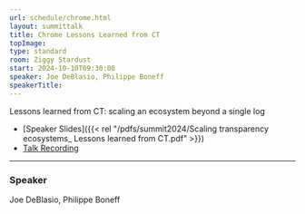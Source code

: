 ```yaml
---
url: schedule/chrome.html
layout: summittalk
title: Chrome Lessons Learned from CT
topImage:
type: standard
room: Ziggy Stardust
start: 2024-10-10T09:30:00
speaker: Joe DeBlasio, Philippe Boneff
speakerTitle: 
---
```


<div class="font-google font-medium">


Lessons learned from CT: scaling an ecosystem beyond a single log

* [Speaker Slides]({{< rel "/pdfs/summit2024/Scaling transparency ecosystems_ Lessons learned from CT.pdf" >}})
* [Talk Recording](https://youtu.be/59PU99hQfro?si=VKLsIo6etIIH2vri)

---

### Speaker

Joe DeBlasio, Philippe Boneff


</div>
